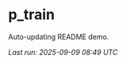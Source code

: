 # p_train

Auto-updating README demo.

<!--START_SECTION:status-->
_Last run: 2025-09-09 08:49 UTC_
<!--END_SECTION:status-->
























































































































































































































































































































































































































